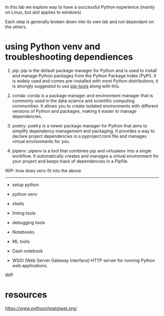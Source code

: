 In this lab we explore way to have a successful Python experience (mainly on Linux, but alot applies to windows)

Each step is generally broken down into its own lab and not dependant on the others.


# using Python venv and troubleshooting dependiences



1. pip: pip is the default package manager for Python and is used to install and manage Python packages from the Python Package Index (PyPI). It is widely used and comes pre-installed with most Python distributions, it is strongly suggested to use [pip-tools](https://pypi.org/project/pip-tools/) along with this.

2. conda: conda is a package manager and environment manager that is commonly used in the data science and scientific computing communities. It allows you to create isolated environments with different versions of Python and packages, making it easier to manage dependencies.

3. poetry: poetry is a newer package manager for Python that aims to simplify dependency management and packaging. It provides a way to declare project dependencies in a pyproject.toml file and manages virtual environments for you.

4. pipenv: pipenv is a tool that combines pip and virtualenv into a single workflow. It automatically creates and manages a virtual environment for your project and keeps track of dependencies in a Pipfile.

WIP: how does venv fit into the above

----


- setup python

- python venv

- shells

- linting tools

- debugging tools

- Notebooks

- ML tools

- Dash notebook

- WSGI (Web Server Gateway Interface) HTTP server for running Python web applications.

WIP

# resources

https://www.pythoncheatsheet.org/
